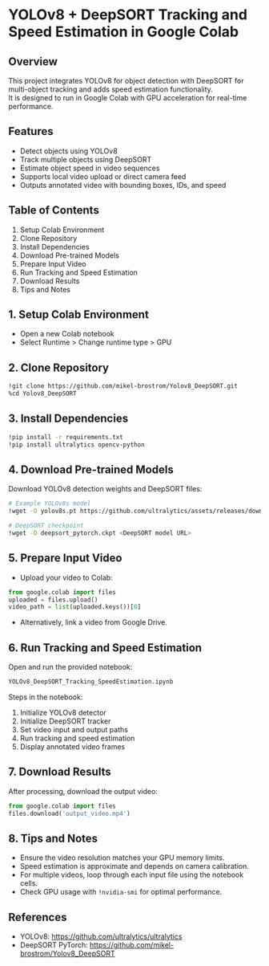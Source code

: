 
# YOLOv8 + DeepSORT Tracking and Speed Estimation in Google Colab

## Overview
This project integrates YOLOv8 for object detection with DeepSORT for multi-object tracking and adds speed estimation functionality.  
It is designed to run in Google Colab with GPU acceleration for real-time performance.

## Features
- Detect objects using YOLOv8
- Track multiple objects using DeepSORT
- Estimate object speed in video sequences
- Supports local video upload or direct camera feed
- Outputs annotated video with bounding boxes, IDs, and speed

## Table of Contents
1. Setup Colab Environment
2. Clone Repository
3. Install Dependencies
4. Download Pre-trained Models
5. Prepare Input Video
6. Run Tracking and Speed Estimation
7. Download Results
8. Tips and Notes

## 1. Setup Colab Environment
- Open a new Colab notebook
- Select Runtime > Change runtime type > GPU

## 2. Clone Repository
```bash
!git clone https://github.com/mikel-brostrom/Yolov8_DeepSORT.git
%cd Yolov8_DeepSORT
```

## 3. Install Dependencies
```bash
!pip install -r requirements.txt
!pip install ultralytics opencv-python
```

## 4. Download Pre-trained Models
Download YOLOv8 detection weights and DeepSORT files:
```bash
# Example YOLOv8s model
!wget -O yolov8s.pt https://github.com/ultralytics/assets/releases/download/v0.0.0/yolov8s.pt

# DeepSORT checkpoint
!wget -O deepsort_pytorch.ckpt <DeepSORT model URL>
```

## 5. Prepare Input Video
- Upload your video to Colab:
```python
from google.colab import files
uploaded = files.upload()
video_path = list(uploaded.keys())[0]
```
- Alternatively, link a video from Google Drive.

## 6. Run Tracking and Speed Estimation
Open and run the provided notebook:
```bash
YOLOv8_DeepSORT_Tracking_SpeedEstimation.ipynb
```
Steps in the notebook:
1. Initialize YOLOv8 detector
2. Initialize DeepSORT tracker
3. Set video input and output paths
4. Run tracking and speed estimation
5. Display annotated video frames

## 7. Download Results
After processing, download the output video:
```python
from google.colab import files
files.download('output_video.mp4')
```

## 8. Tips and Notes
- Ensure the video resolution matches your GPU memory limits.
- Speed estimation is approximate and depends on camera calibration.
- For multiple videos, loop through each input file using the notebook cells.
- Check GPU usage with `!nvidia-smi` for optimal performance.

## References
- YOLOv8: https://github.com/ultralytics/ultralytics
- DeepSORT PyTorch: https://github.com/mikel-brostrom/Yolov8_DeepSORT
